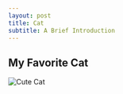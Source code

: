```yaml
---
layout: post
title: Cat
subtitle: A Brief Introduction
---
```


## My Favorite Cat
![Cute Cat](https://raw.githubusercontent.com/sawsimeon/sawsimeon.github.io/master/img/cat.jpg)
